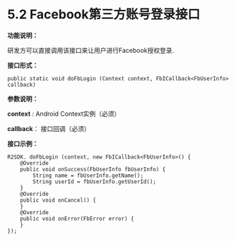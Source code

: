 # 5.2 Facebook第三方账号登录接口

**功能说明：**

研发方可以直接调用该接口来让用户进行Facebook授权登录.

**接口形式：**

```text
public static void doFbLogin (Context context, FbICallback<FbUserInfo> callback)
```

**参数说明：**

**context** : Android Context实例（必须）

**callback**： 接口回调（必须）

**接口示例：**

```text
R2SDK. doFbLogin (context, new FbICallback<FbUserInfo>() {
    @Override
    public void onSuccess(FbUserInfo fbUserInfo) {
        String name = fbUserInfo.getName();
        String userId = fbUserInfo.getUserId();
    }
    @Override
    public void onCancel() {
    }
    @Override
    public void onError(FbError error) {
    }
});
```

